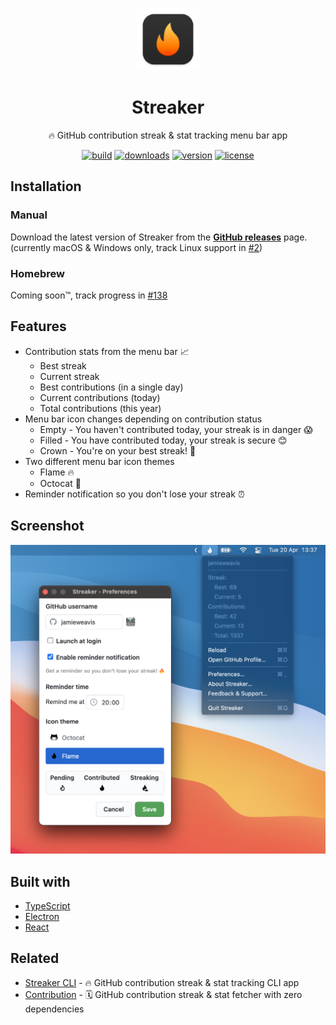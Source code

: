 <p align="center">
  <img width=100 height=100 alt="Screenshot" src="./.github/icon.svg">
</p>

<h1 align="center">Streaker</h1>

<p align="center">🔥 GitHub contribution streak & stat tracking menu bar app</p>

<p align="center">
  <a href="https://github.com/jamieweavis/streaker/actions"><img alt ="build" src="https://github.com/jamieweavis/streaker/actions/workflows/build.yml/badge.svg?branch=dev"></a>
  <a href="https://github.com/jamieweavis/streaker/releases"><img alt ="downloads" src="https://img.shields.io/github/downloads/jamieweavis/streaker/total.svg"></a>
  <a href="https://github.com/jamieweavis/streaker/releases"><img alt ="version" src="https://img.shields.io/github/release/jamieweavis/streaker.svg"></a>
  <a href="https://github.com/jamieweavis/streaker/blob/main/LICENSE.md"><img alt ="license" src="https://img.shields.io/badge/license-MIT-blue.svg"></a>
</p>

## Installation

### Manual

Download the latest version of Streaker from the **[GitHub releases](https://github.com/jamieweavis/streaker/releases)** page. (currently macOS & Windows only, track Linux support in [#2](https://github.com/jamieweavis/streaker/issues/2))

### Homebrew

Coming soon™, track progress in [#138](https://github.com/jamieweavis/streaker/issues/138)

## Features

- Contribution stats from the menu bar 📈
  - Best streak
  - Current streak
  - Best contributions (in a single day)
  - Current contributions (today)
  - Total contributions (this year)
- Menu bar icon changes depending on contribution status
  - Empty - You haven't contributed today, your streak is in danger 😱
  - Filled - You have contributed today, your streak is secure 😊
  - Crown - You're on your best streak! 🤩
- Two different menu bar icon themes
  - Flame 🔥
  - Octocat 🐙
- Reminder notification so you don't lose your streak ⏰

## Screenshot

<img width="716" alt="Screenshot" src=".github/screenshot.png">

## Built with

- [TypeScript](https://github.com/microsoft/TypeScript)
- [Electron](https://github.com/electron/electron)
- [React](https://github.com/facebook/react)

## Related

- [Streaker CLI](https://github.com/jamieweavis/streaker-cli) - 🔥 GitHub contribution streak & stat tracking CLI app
- [Contribution](https://github.com/jamieweavis/contribution) - 🗓 GitHub contribution streak & stat fetcher with zero dependencies
